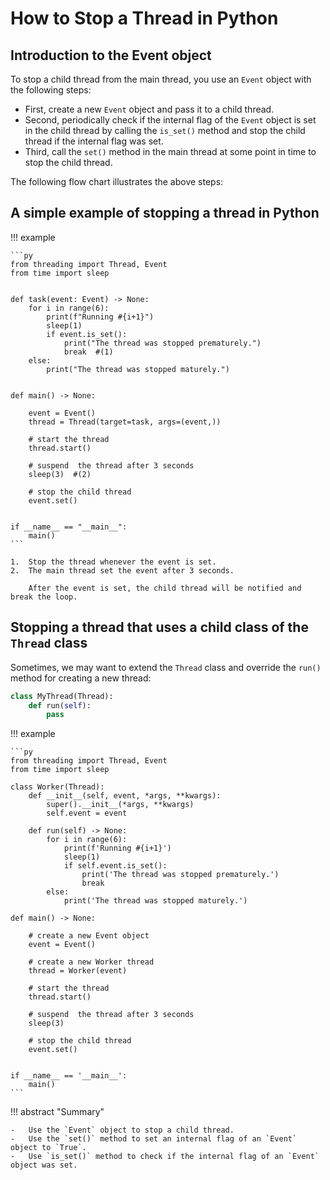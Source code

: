 # How to Stop a Thread in Python

## Introduction to the Event object

To stop a child thread from the main thread, you use an `Event` object with the following steps:

-   First, create a new `Event` object and pass it to a child thread.
-   Second, periodically check if the internal flag of the `Event` object is set in the child thread by calling the `is_set()` method and stop the child thread if the internal flag was set.
-   Third, call the `set()` method in the main thread at some point in time to stop the child thread.

The following flow chart illustrates the above steps:

## A simple example of stopping a thread in Python

!!! example

    ```py
    from threading import Thread, Event
    from time import sleep


    def task(event: Event) -> None:
        for i in range(6):
            print(f"Running #{i+1}")
            sleep(1)
            if event.is_set():
                print("The thread was stopped prematurely.")
                break  #(1)
        else:
            print("The thread was stopped maturely.")


    def main() -> None:

        event = Event()
        thread = Thread(target=task, args=(event,))

        # start the thread
        thread.start()

        # suspend  the thread after 3 seconds
        sleep(3)  #(2)

        # stop the child thread
        event.set()


    if __name__ == "__main__":
        main()
    ```

    1.  Stop the thread whenever the event is set.
    2.  The main thread set the event after 3 seconds.

        After the event is set, the child thread will be notified and break the loop.

## Stopping a thread that uses a child class of the `Thread` class

Sometimes, we may want to extend the `Thread` class and override the `run()` method for creating a new thread:

```py
class MyThread(Thread):
    def run(self):
        pass
```

!!! example

    ```py
    from threading import Thread, Event
    from time import sleep

    class Worker(Thread):
        def __init__(self, event, *args, **kwargs):
            super().__init__(*args, **kwargs)
            self.event = event

        def run(self) -> None:
            for i in range(6):
                print(f'Running #{i+1}')
                sleep(1)
                if self.event.is_set():
                    print('The thread was stopped prematurely.')
                    break
            else:
                print('The thread was stopped maturely.')

    def main() -> None:

        # create a new Event object
        event = Event()

        # create a new Worker thread
        thread = Worker(event)
        
        # start the thread
        thread.start()

        # suspend  the thread after 3 seconds
        sleep(3)

        # stop the child thread
        event.set()    
    

    if __name__ == '__main__':
        main()
    ```

!!! abstract "Summary"

    -   Use the `Event` object to stop a child thread.
    -   Use the `set()` method to set an internal flag of an `Event` object to `True`.
    -   Use `is_set()` method to check if the internal flag of an `Event` object was set.
